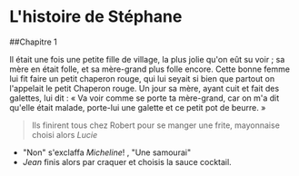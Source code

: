 # L'histoire de Stéphane

##Chapitre 1

Il était une fois une petite fille de village, la plus jolie qu'on eût su voir ; sa mère en était folle, et sa mère-grand plus folle encore. Cette bonne femme lui fit faire un petit chaperon rouge, qui lui seyait si bien que partout on l'appelait le petit Chaperon rouge.
Un jour sa mère, ayant cuit et fait des galettes, lui dit : « Va voir comme se porte ta mère-grand, car on m'a dit qu'elle était malade, porte-lui une galette et ce petit pot de beurre. »

>Ils finirent tous chez Robert pour se manger une frite, mayonnaise choisi alors *Lucie* 
- "Non" s'exclaffa *Micheline*! , "Une samourai"
- *Jean* finis alors par craquer et choisis la sauce cocktail.
